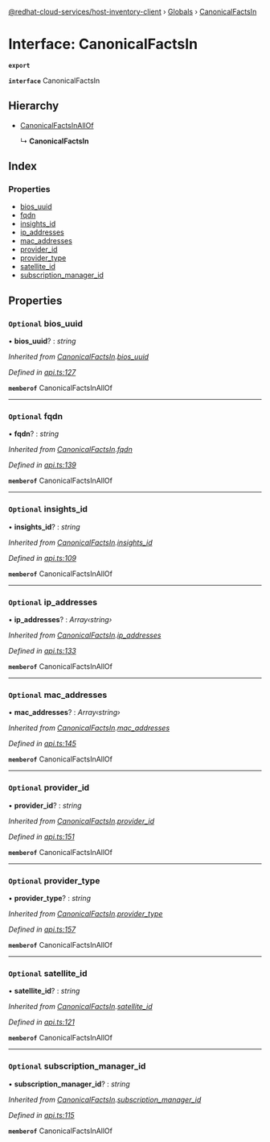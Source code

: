 [@redhat-cloud-services/host-inventory-client](../README.md) › [Globals](../globals.md) › [CanonicalFactsIn](canonicalfactsin.md)

# Interface: CanonicalFactsIn

**`export`** 

**`interface`** CanonicalFactsIn

## Hierarchy

* [CanonicalFactsInAllOf](canonicalfactsinallof.md)

  ↳ **CanonicalFactsIn**

## Index

### Properties

* [bios_uuid](canonicalfactsin.md#optional-bios_uuid)
* [fqdn](canonicalfactsin.md#optional-fqdn)
* [insights_id](canonicalfactsin.md#optional-insights_id)
* [ip_addresses](canonicalfactsin.md#optional-ip_addresses)
* [mac_addresses](canonicalfactsin.md#optional-mac_addresses)
* [provider_id](canonicalfactsin.md#optional-provider_id)
* [provider_type](canonicalfactsin.md#optional-provider_type)
* [satellite_id](canonicalfactsin.md#optional-satellite_id)
* [subscription_manager_id](canonicalfactsin.md#optional-subscription_manager_id)

## Properties

### `Optional` bios_uuid

• **bios_uuid**? : *string*

*Inherited from [CanonicalFactsIn](canonicalfactsin.md).[bios_uuid](canonicalfactsin.md#optional-bios_uuid)*

*Defined in [api.ts:127](https://github.com/RedHatInsights/javascript-clients.gi/blob/master/packages/host-inventory/api.ts#L127)*

**`memberof`** CanonicalFactsInAllOf

___

### `Optional` fqdn

• **fqdn**? : *string*

*Inherited from [CanonicalFactsIn](canonicalfactsin.md).[fqdn](canonicalfactsin.md#optional-fqdn)*

*Defined in [api.ts:139](https://github.com/RedHatInsights/javascript-clients.gi/blob/master/packages/host-inventory/api.ts#L139)*

**`memberof`** CanonicalFactsInAllOf

___

### `Optional` insights_id

• **insights_id**? : *string*

*Inherited from [CanonicalFactsIn](canonicalfactsin.md).[insights_id](canonicalfactsin.md#optional-insights_id)*

*Defined in [api.ts:109](https://github.com/RedHatInsights/javascript-clients.gi/blob/master/packages/host-inventory/api.ts#L109)*

**`memberof`** CanonicalFactsInAllOf

___

### `Optional` ip_addresses

• **ip_addresses**? : *Array‹string›*

*Inherited from [CanonicalFactsIn](canonicalfactsin.md).[ip_addresses](canonicalfactsin.md#optional-ip_addresses)*

*Defined in [api.ts:133](https://github.com/RedHatInsights/javascript-clients.gi/blob/master/packages/host-inventory/api.ts#L133)*

**`memberof`** CanonicalFactsInAllOf

___

### `Optional` mac_addresses

• **mac_addresses**? : *Array‹string›*

*Inherited from [CanonicalFactsIn](canonicalfactsin.md).[mac_addresses](canonicalfactsin.md#optional-mac_addresses)*

*Defined in [api.ts:145](https://github.com/RedHatInsights/javascript-clients.gi/blob/master/packages/host-inventory/api.ts#L145)*

**`memberof`** CanonicalFactsInAllOf

___

### `Optional` provider_id

• **provider_id**? : *string*

*Inherited from [CanonicalFactsIn](canonicalfactsin.md).[provider_id](canonicalfactsin.md#optional-provider_id)*

*Defined in [api.ts:151](https://github.com/RedHatInsights/javascript-clients.gi/blob/master/packages/host-inventory/api.ts#L151)*

**`memberof`** CanonicalFactsInAllOf

___

### `Optional` provider_type

• **provider_type**? : *string*

*Inherited from [CanonicalFactsIn](canonicalfactsin.md).[provider_type](canonicalfactsin.md#optional-provider_type)*

*Defined in [api.ts:157](https://github.com/RedHatInsights/javascript-clients.gi/blob/master/packages/host-inventory/api.ts#L157)*

**`memberof`** CanonicalFactsInAllOf

___

### `Optional` satellite_id

• **satellite_id**? : *string*

*Inherited from [CanonicalFactsIn](canonicalfactsin.md).[satellite_id](canonicalfactsin.md#optional-satellite_id)*

*Defined in [api.ts:121](https://github.com/RedHatInsights/javascript-clients.gi/blob/master/packages/host-inventory/api.ts#L121)*

**`memberof`** CanonicalFactsInAllOf

___

### `Optional` subscription_manager_id

• **subscription_manager_id**? : *string*

*Inherited from [CanonicalFactsIn](canonicalfactsin.md).[subscription_manager_id](canonicalfactsin.md#optional-subscription_manager_id)*

*Defined in [api.ts:115](https://github.com/RedHatInsights/javascript-clients.gi/blob/master/packages/host-inventory/api.ts#L115)*

**`memberof`** CanonicalFactsInAllOf
